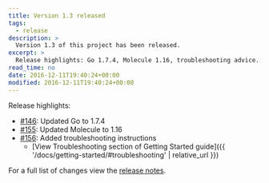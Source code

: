 ```yaml
---
title: Version 1.3 released
tags:
  - release
description: >
  Version 1.3 of this project has been released.
excerpt: >
  Release highlights: Go 1.7.4, Molecule 1.16, troubleshooting advice...
read_time: no
date: 2016-12-11T19:40:24+00:00
modified: 2016-12-11T19:40:24+00:00
---
```


Release highlights:

* [#146](https://github.com/gantsign/development-environment/pull/146):
  Updated Go to 1.7.4
* [#155](https://github.com/gantsign/development-environment/pull/155):
  Updated Molecule to 1.16
* [#156](https://github.com/gantsign/development-environment/pull/156):
  Added troubleshooting instructions
    * [View Troubleshooting section of Getting Started guide]({{ '/docs/getting-started/#troubleshooting' | relative_url }})

For a full list of changes view the
[release notes](https://github.com/gantsign/development-environment/releases/tag/1.3.0).
